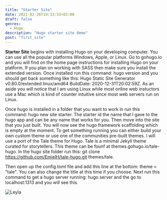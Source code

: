 ```yaml
---
title: "Starter Site"
date: 2021-02-26T19:33:53+03:00
draft: false
genres:
  - Hugo
description: "Hugo starter site demo"
post: "first_site"
---
```


**Starter Site** begins with installing Hugo on your developing computer.  You can use all the popular platforms Windows, Apple, or Linux.  Go to gohugo.io and you will find on the home page instructions for installing Hugo on your platform.  If you plan on working with SASS then make sure you install the extended version.  Once installed run this command: hugo version and you should get back something like this: Hugo Static Site Generator v0.80.0/extended linux/amd64 BuildDate: 2020-12-31T20:02:59Z.  As an aside you will notice that I am using Linux while most online web instuctors use a Mac which is kind of counter intuitive since most web servers run on Linux.

Once hugo is installed in a folder that you want to work in run this command: hugo new site starter.  The starter id the name that I gave to the hugo app and can be any name that works for you.  Then move into the site that you just built.  You will now see the hugo framework scaffolding which is empty at the moment.  To get something running you can either build your own custom theme or use one of the communities pre-built themes.  I will use a port of the Tale theme for Hugo. Tale is a minimal Jekyll theme curated for storytellers. This theme can be founf at themes.gohugo.io/tale-hugo.  In the hugo site folder run this: git clone https://github.com/EmielH/tale-hugo.git themes/tale.

Then open up the config.toml file and add this line at the bottom: theme = "tale".  You can also change the title at this time if you choose.  Next run this command to get a hugo server running: hugo server and the go to localhost:1313 and you will see this.

![Leyla](/image/starter.png)


